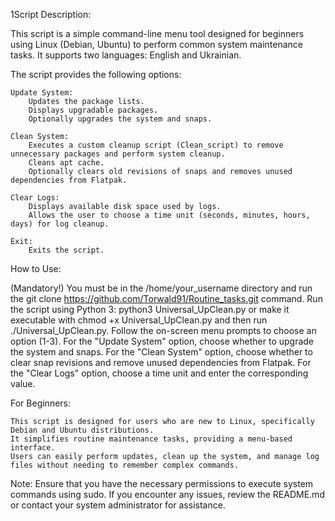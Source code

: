 1Script Description:

This script is a simple command-line menu tool designed for beginners using Linux (Debian, Ubuntu) to perform common system maintenance tasks. 
It supports two languages: English and Ukrainian.

The script provides the following options:

    Update System:
        Updates the package lists.
        Displays upgradable packages.
        Optionally upgrades the system and snaps.

    Clean System:
        Executes a custom cleanup script (Clean_script) to remove unnecessary packages and perform system cleanup.
        Cleans apt cache.
        Optionally clears old revisions of snaps and removes unused dependencies from Flatpak.

    Clear Logs:
        Displays available disk space used by logs.
        Allows the user to choose a time unit (seconds, minutes, hours, days) for log cleanup.

    Exit:
        Exits the script.

How to Use:

(Mandatory!)
    You must be in the /home/your_username directory and run the git clone https://github.com/Torwald91/Routine_tasks.git command.
    Run the script using Python 3: python3 Universal_UpClean.py or make it executable with chmod +x Universal_UpClean.py and then run ./Universal_UpClean.py.
    Follow the on-screen menu prompts to choose an option (1-3).
    For the "Update System" option, choose whether to upgrade the system and snaps.
    For the "Clean System" option, choose whether to clear snap revisions and remove unused dependencies from Flatpak.
    For the "Clear Logs" option, choose a time unit and enter the corresponding value.

For Beginners:

    This script is designed for users who are new to Linux, specifically Debian and Ubuntu distributions.
    It simplifies routine maintenance tasks, providing a menu-based interface.
    Users can easily perform updates, clean up the system, and manage log files without needing to remember complex commands.

Note: Ensure that you have the necessary permissions to execute system commands using sudo. If you encounter any issues, review the README.md or contact your system administrator for assistance.
